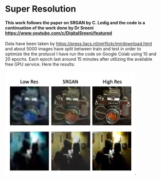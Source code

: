 # Super Resolution
#### This work follows the paper on SRGAN by C. Ledig and the code is a continuation of the work done by Dr Sreeni https://www.youtube.com/c/DigitalSreeni/featured

Data have been taken by https://press.liacs.nl/mirflickr/mirdownload.html and about 5000 images have split between train and test in order to optimize the the protocol
I have run the code on Google Colab using 10 and 20 epochs. Each epoch last around 15 minutes after utilizing the available free GPU service.
Here the results:

![hello](images_for_Github/10epochs.jpeg).
